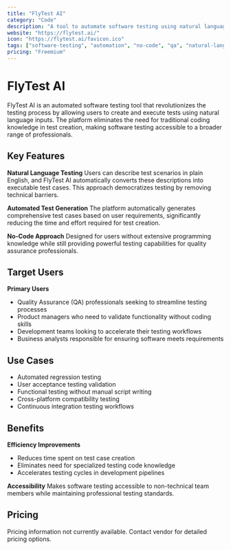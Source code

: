 ```yaml
---
title: "FlyTest AI"
category: "Code"
description: "A tool to automate software testing using natural language inputs without requiring coding knowledge."
website: "https://flytest.ai/"
icon: "https://flytest.ai/favicon.ico"
tags: ["software-testing", "automation", "no-code", "qa", "natural-language"]
pricing: "Freemium"
---
```


# FlyTest AI

FlyTest AI is an automated software testing tool that revolutionizes the testing process by allowing users to create and execute tests using natural language inputs. The platform eliminates the need for traditional coding knowledge in test creation, making software testing accessible to a broader range of professionals.

## Key Features

**Natural Language Testing**
Users can describe test scenarios in plain English, and FlyTest AI automatically converts these descriptions into executable test cases. This approach democratizes testing by removing technical barriers.

**Automated Test Generation**
The platform automatically generates comprehensive test cases based on user requirements, significantly reducing the time and effort required for test creation.

**No-Code Approach**
Designed for users without extensive programming knowledge while still providing powerful testing capabilities for quality assurance professionals.

## Target Users

**Primary Users**
- Quality Assurance (QA) professionals seeking to streamline testing processes
- Product managers who need to validate functionality without coding skills
- Development teams looking to accelerate their testing workflows
- Business analysts responsible for ensuring software meets requirements

## Use Cases

- Automated regression testing
- User acceptance testing validation
- Functional testing without manual script writing
- Cross-platform compatibility testing
- Continuous integration testing workflows

## Benefits

**Efficiency Improvements**
- Reduces time spent on test case creation
- Eliminates need for specialized testing code knowledge
- Accelerates testing cycles in development pipelines

**Accessibility**
Makes software testing accessible to non-technical team members while maintaining professional testing standards.

## Pricing

Pricing information not currently available. Contact vendor for detailed pricing options.
